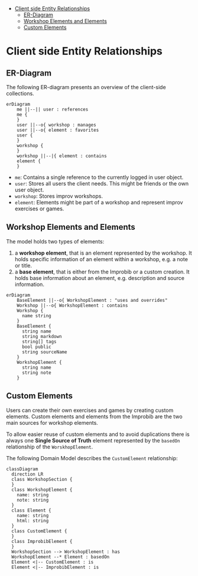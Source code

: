 - [Client side Entity Relationships](#client-side-entity-relationships)
  - [ER-Diagram](#er-diagram)
  - [Workshop Elements and Elements](#workshop-elements-and-elements)
  - [Custom Elements](#custom-elements)

# Client side Entity Relationships

## ER-Diagram

The following ER-diagram presents an overview of the client-side collections.

```mermaid
erDiagram
    me ||--|| user : references
    me {
    }
    user ||--o{ workshop : manages
    user ||--o{ element : favorites
    user {
    }
    workshop {
    }
    workshop ||--|{ element : contains
    element {
    }
```

- `me`: Contains a single reference to the currently logged in user object.
- `user`: Stores all users the client needs. This might be friends or the own user object.
- `workshop`: Stores improv workshops.
- `element`: Elements might be part of a workshop and represent improv exercises or games.

## Workshop Elements and Elements

The model holds two types of elements:

1. a **workshop element**, that is an element represented by the workshop. It holds specific information of an element within a workshop, e.g. a note or title.
2. a **base element**, that is either from the Improbib or a custom creation. It holds base information about an element, e.g. description and source information.

```mermaid
erDiagram
    BaseElement ||--o{ WorkshopElement : "uses and overrides"
    Workshop ||--o{ WorkshopElement : contains
    Workshop {
      name string
    }
    BaseElement {
      string name
      string markdown
      string[] tags
      bool public
      string sourceName
    }
    WorkshopElement {
      string name
      string note
    }
```

## Custom Elements

Users can create their own exercises and games by creating custom elements. Custom elements and elements from the Improbib are the two main sources for workshop elements.

To allow easier reuse of custom elements and to avoid duplications there is always one **Single Source of Truth** element represented by the `basedOn` relationship of the `WorskhopElement`.

The following Domain Model describes the `CustomElement` relationship:

```mermaid
classDiagram
  direction LR
  class WorkshopSection {
  }
  class WorkshopElement {
    name: string
    note: string
  }
  class Element {
    name: string
    html: string
  }
  class CustomElement {
  }
  class ImprobibElement {
  }
  WorkshopSection --> WorkshopElement : has
  WorkshopElement --* Element : basedOn
  Element <|-- CustomElement : is
  Element <|-- ImprobibElement : is
```
